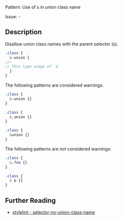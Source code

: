 Pattern: Use of `&` in union class name

Issue: -

## Description

Disallow union class names with the parent selector (`&`).

```scss
.class {
  &-union {
//↑
// This type usage of `&`
  }
}
```

The following patterns are considered warnings:

```scss
.class {
  &-union {}
}
```

```scss
.class {
  &_union {}
}
```

```scss
.class {
  &union {}
}
```

The following patterns are *not* considered warnings:

```scss
.class {
  &.foo {}
}
```

```scss
.class {
  & p {}
}
```

## Further Reading

* [stylelint - selector-no-union-class-name](https://stylelint.io/user-guide/rules/selector-no-union-class-name)